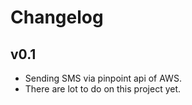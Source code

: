# Changelog

## v0.1

* Sending SMS via pinpoint api of AWS.
* There are lot to do on this project yet.